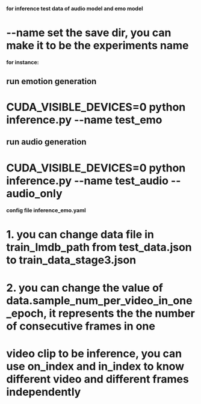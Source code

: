 #### for inference test data of audio model and emo model
# --name set the save dir, you can make it to be the experiments name

#### for instance:

## run emotion generation
#   CUDA_VISIBLE_DEVICES=0 python inference.py --name test_emo

## run audio generation
#   CUDA_VISIBLE_DEVICES=0 python inference.py --name test_audio --audio_only

#### config file inference_emo.yaml
# 1. you can change data file in train_lmdb_path from test_data.json to train_data_stage3.json
# 2. you can change the value of data.sample_num_per_video_in_one_epoch, it represents the the number of consecutive frames in one 
#  video clip to be inference, you can use on_index and in_index to know different video and different frames independently
